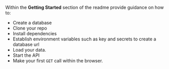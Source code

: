 Within the **Getting Started** section of the readme provide guidance on how to:

* Create a database
* Clone your repo
* Install dependencies
* Establish environment variables such as key and secrets to create a database url
* Load your data.
* Start the API
* Make your first `GET` call within the browser.

